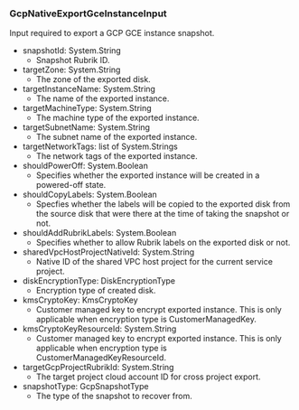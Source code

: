 ### GcpNativeExportGceInstanceInput
Input required to export a GCP GCE instance snapshot.

- snapshotId: System.String
  - Snapshot Rubrik ID.
- targetZone: System.String
  - The zone of the exported disk.
- targetInstanceName: System.String
  - The name of the exported instance.
- targetMachineType: System.String
  - The machine type of the exported instance.
- targetSubnetName: System.String
  - The subnet name of the exported instance.
- targetNetworkTags: list of System.Strings
  - The network tags of the exported instance.
- shouldPowerOff: System.Boolean
  - Specifies whether the exported instance will be created in a powered-off state.
- shouldCopyLabels: System.Boolean
  - Specfies whether the labels will be copied to the exported disk from the source disk that were there at the time of taking the snapshot or not.
- shouldAddRubrikLabels: System.Boolean
  - Specifies whether to allow Rubrik labels on the exported disk or not.
- sharedVpcHostProjectNativeId: System.String
  - Native ID of the shared VPC host project for the current service project.
- diskEncryptionType: DiskEncryptionType
  - Encryption type of created disk.
- kmsCryptoKey: KmsCryptoKey
  - Customer managed key to encrypt exported instance. This is only applicable when encryption type is CustomerManagedKey.
- kmsCryptoKeyResourceId: System.String
  - Customer managed key to encrypt exported instance. This is only applicable when encryption type is CustomerManagedKeyResourceId.
- targetGcpProjectRubrikId: System.String
  - The target project cloud account ID for cross project export.
- snapshotType: GcpSnapshotType
  - The type of the snapshot to recover from.
